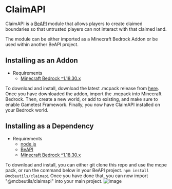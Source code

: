 # ClaimAPI

ClaimAPI is a [BeAPI](https://github.com/MCBE-Utilities/BeAPI) module that allows players to create claimed boundaries so that untrusted players can not interact with that claimed land.

The module can be either imported as a Minecraft Bedrock Addon or be used within another BeAPI project.

## Installing as an Addon
* Requirements
  * [Minecraft Bedrock ^1.18.30.x](https://minecraft.net/)

To download and install, download the latest .mcpack release from [here](https://github.com/MCBE-Utilities/ClaimAPI/releases/tag/1.0.0).
Once you have downloaded the addon, import the .mcpack into Minecraft Bedrock.
Then, create a new world, or add to existing, and make sure to enable Gametest Framework.
Finally, you now have ClaimAPI installed on your Bedrock world.

## Installing as a Dependency
* Requirements
  * [node.js](https://nodejs.org/)
  * [BeAPI](https://github.com/MCBE-Utilities/BeAPI)
  * [Minecraft Bedrock ^1.18.30.x](https://minecraft.net/)

To download and install, you can either git clone this repo and use the mcpe pack, or run the command below in your BeAPI project.
```npm install @mcbeutils/claimapi```
Once you have done that, you can now import "@mcbeutils/claimapi" into your main project.
![image](public/import.png)
